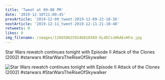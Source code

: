 ```yaml
---
title: 'Tweet at 09:00 PM'
date: '2019-12-10T21:00:45'
prevArticle: '2019-12-09_tweet-2019-12-09-22-18-36'
nextArticle: '2019-12-11_tweet-2019-12-11-21-10-48'
retweets: 0
likes: 0
img_filename: /images/1204506259246010369-ELdECszWkAEvHFa.jpg
---
```

Star Wars rewatch continues tonight with Episode II Attack of the Clones (2002) #starwars #StarWarsTheRiseOfSkywalker

![Star Wars rewatch continues tonight with Episode II Attack of the Clones (2002) #starwars #StarWarsTheRiseOfSkywalker](/images/1204506259246010369-ELdECszWkAEvHFa.jpg "Star Wars rewatch continues tonight with Episode II Attack of the Clones (2002) #starwars #StarWarsTheRiseOfSkywalker")